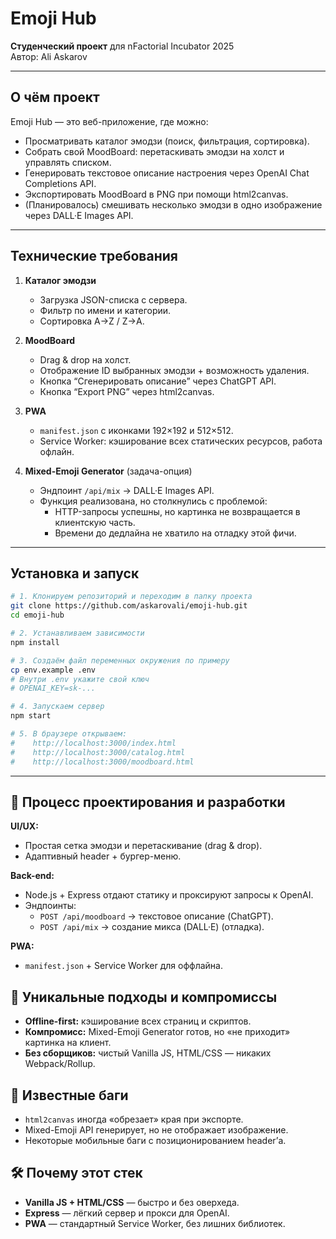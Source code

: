 # Emoji Hub

**Студенческий проект** для nFactorial Incubator 2025  
Автор: Ali Askarov

---

## О чём проект

Emoji Hub — это веб-приложение, где можно:

- Просматривать каталог эмодзи (поиск, фильтрация, сортировка).  
- Собрать свой MoodBoard: перетаскивать эмодзи на холст и управлять списком.  
- Генерировать текстовое описание настроения через OpenAI Chat Completions API.  
- Экспортировать MoodBoard в PNG при помощи html2canvas.  
- (Планировалось) смешивать несколько эмодзи в одно изображение через DALL·E Images API.

---

## Технические требования

1. **Каталог эмодзи**  
   - Загрузка JSON-списка с сервера.  
   - Фильтр по имени и категории.  
   - Сортировка A→Z / Z→A.

2. **MoodBoard**  
   - Drag & drop на холст.  
   - Отображение ID выбранных эмодзи + возможность удаления.  
   - Кнопка “Сгенерировать описание” через ChatGPT API.  
   - Кнопка “Export PNG” через html2canvas.  

3. **PWA**  
   - `manifest.json` с иконками 192×192 и 512×512.  
   - Service Worker: кэширование всех статических ресурсов, работа офлайн.

4. **Mixed-Emoji Generator** (задача-опция)  
   - Эндпоинт `/api/mix` → DALL·E Images API.  
   - Функция реализована, но столкнулись с проблемой:  
     - HTTP-запросы успешны, но картинка не возвращается в клиентскую часть.  
     - Времени до дедлайна не хватило на отладку этой фичи.

---

## Установка и запуск

```bash
# 1. Клонируем репозиторий и переходим в папку проекта
git clone https://github.com/askarovali/emoji-hub.git
cd emoji-hub

# 2. Устанавливаем зависимости
npm install

# 3. Создаём файл переменных окружения по примеру
cp env.example .env
# Внутри .env укажите свой ключ 
# OPENAI_KEY=sk-...

# 4. Запускаем сервер
npm start

# 5. В браузере открываем:
#    http://localhost:3000/index.html
#    http://localhost:3000/catalog.html
#    http://localhost:3000/moodboard.html
```

---

## 🚀 Процесс проектирования и разработки

**UI/UX:**
- Простая сетка эмодзи и перетаскивание (drag & drop).
- Адаптивный header + бургер-меню.

**Back-end:**
- Node.js + Express отдают статику и проксируют запросы к OpenAI.
- Эндпоинты:
  - `POST /api/moodboard` → текстовое описание (ChatGPT).
  - `POST /api/mix` → создание микса (DALL·E) (отладка).

**PWA:**
- `manifest.json` + Service Worker для оффлайна.

## 🎯 Уникальные подходы и компромиссы

- **Offline-first:** кэширование всех страниц и скриптов.
- **Компромисс:** Mixed-Emoji Generator готов, но «не приходит» картинка на клиент.
- **Без сборщиков:** чистый Vanilla JS, HTML/CSS — никаких Webpack/Rollup.

## 🐞 Известные баги

- `html2canvas` иногда «обрезает» края при экспорте.
- Mixed-Emoji API генерирует, но не отображает изображение.
- Некоторые мобильные баги с позиционированием header’а.

## 🛠 Почему этот стек

- **Vanilla JS + HTML/CSS** — быстро и без оверхеда.
- **Express** — лёгкий сервер и прокси для OpenAI.
- **PWA** — стандартный Service Worker, без лишних библиотек.
